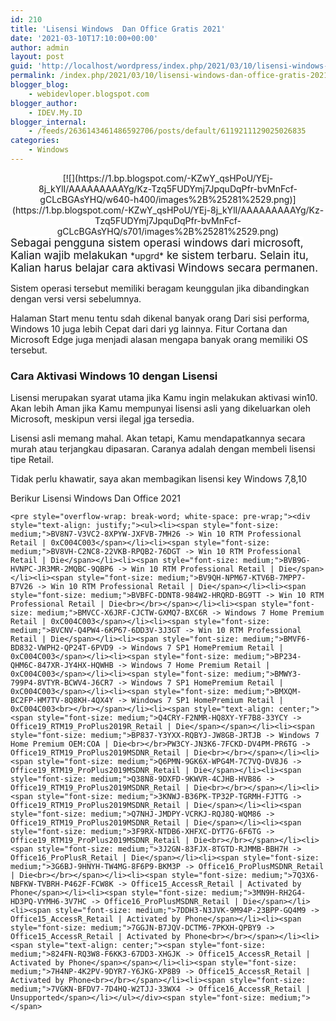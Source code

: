 ```yaml
---
id: 210
title: 'Lisensi Windows  Dan Office Gratis 2021'
date: '2021-03-10T17:10:00+00:00'
author: admin
layout: post
guid: 'http://localhost/wordpress/index.php/2021/03/10/lisensi-windows-dan-office-gratis-2021/'
permalink: /index.php/2021/03/10/lisensi-windows-dan-office-gratis-2021/
blogger_blog:
    - webidevloper.blogspot.com
blogger_author:
    - IDEV.My.ID
blogger_internal:
    - /feeds/2636143461486592706/posts/default/6119211129025026835
categories:
    - Windows
---
```


<div style="clear: both; text-align: center;">[![](https://1.bp.blogspot.com/-KZwY_qsHPoU/YEj-8j_kYlI/AAAAAAAAAYg/Kz-Tzq5FUDYmj7JpquDqPfr-bvMnFcf-gCLcBGAsYHQ/w640-h400/images%2B%25281%2529.png)](https://1.bp.blogspot.com/-KZwY_qsHPoU/YEj-8j_kYlI/AAAAAAAAAYg/Kz-Tzq5FUDYmj7JpquDqPfr-bvMnFcf-gCLcBGAsYHQ/s701/images%2B%25281%2529.png)</div><span face="-apple-system, BlinkMacSystemFont, "Segoe UI", Roboto, Oxygen-Sans, Ubuntu, Cantarell, "Helvetica Neue", sans-serif" style="background-color: white; color: #121416; font-size: 17px;">Sebagai pengguna sistem operasi windows dari microsoft, Kalian wajib melakukan </span>*upgrd*<span face="-apple-system, BlinkMacSystemFont, "Segoe UI", Roboto, Oxygen-Sans, Ubuntu, Cantarell, "Helvetica Neue", sans-serif" style="background-color: white; color: #121416; font-size: 17px;"> ke sistem terbaru. Selain itu, Kalian harus belajar cara aktivasi Windows secara permanen.</span>

Sistem operasi tersebut memiliki beragam keunggulan jika dibandingkan dengan versi versi sebelumnya.

Halaman Start menu tentu sdah dikenal banyak orang Dari sisi performa, Windows 10 juga lebih Cepat dari dari yg lainnya. Fitur Cortana dan Microsoft Edge juga menjadi alasan mengapa banyak orang memiliki OS tersebut.

### <span style="box-sizing: border-box;">Cara Aktivasi Windows 10 dengan Lisensi</span>

Lisensi merupakan syarat utama jika Kamu ingin melakukan aktivasi win10. Akan lebih Aman jika Kamu mempunyai lisensi asli yang dikeluarkan oleh Microsoft, meskipun versi ilegal jga tersedia.

Lisensi asli memang mahal. Akan tetapi, Kamu mendapatkannya secara murah atau terjangkau dipasaran. Caranya adalah dengan membeli lisensi tipe Retail.

Tidak perlu khawatir, saya akan membagikan lisensi key Windows 7,8,10

Berikur Lisensi Windows Dan Office 2021

```
<pre style="overflow-wrap: break-word; white-space: pre-wrap;"><div style="text-align: justify;"><ul><li><span style="font-size: medium;">BV8N7-V3VC2-8XPYW-JXFVB-7MH26 -> Win 10 RTM Professional Retail | 0xC004C003</span></li><li><span style="font-size: medium;">BV8VH-C2NC8-22VKB-RPQB2-76DGT -> Win 10 RTM Professional Retail | Die</span></li><li><span style="font-size: medium;">BVB9G-HVNPC-JR3MR-2MQBC-9QBP6 -> Win 10 RTM Professional Retail | Die</span></li><li><span style="font-size: medium;">BV9QH-NPM67-KTV6B-7MPP7-B7V26 -> Win 10 RTM Professional Retail | Die</span></li><li><span style="font-size: medium;">BVBFC-DDNT8-984W2-HRQRD-BG9TT -> Win 10 RTM Professional Retail | Die<br></br></span></li><li><span style="font-size: medium;">BMVCC-X6JRF-CJCTW-GXMQ7-BXC6R -> Windows 7 Home Premium Retail | 0xC004C003</span></li><li><span style="font-size: medium;">BVCNV-Q4PW4-6KP67-6DD3V-3J3GT -> Win 10 RTM Professional Retail | Die</span></li><li><span style="font-size: medium;">BMVF6-BD832-VWPH2-QP24T-6PVD9 -> Windows 7 SP1 HomePremium Retail | 0xC004C003</span></li><li><span style="font-size: medium;">BP234-QHM6C-847XR-JY4HX-HQWHB -> Windows 7 Home Premium Retail | 0xC004C003</span></li><li><span style="font-size: medium;">BMWY3-799P4-8VTYR-BCWV4-J6CR7 -> Windows 7 SP1 HomePremium Retail | 0xC004C003</span></li><li><span style="font-size: medium;">BMXQM-BC2FP-HM7TV-8Q8KH-4QX4Y -> Windows 7 SP1 HomePremium Retail | 0xC004C003<br></br></span></li><li><span style="text-align: center;"><span style="font-size: medium;">Q4CRY-F2NMR-HQ8XY-YF7B8-33YCY -> Office19_RTM19_ProPlus2019R_Retail | Die</span></span></li><li><span style="font-size: medium;">BP837-Y3YXX-RQBYJ-JW8GB-JRTJB -> Windows 7 Home Premium OEM:COA | Die<br></br>PW3CY-JN3K6-7FCKD-DV4PM-PR6TG -> Office19_RTM19_ProPlus2019MSDNR_Retail | Die<br></br></span></li><li><span style="font-size: medium;">Q6PMN-9GK6X-WPG4M-7C7VQ-DV8J6 -> Office19_RTM19_ProPlus2019MSDNR_Retail | Die</span></li><li><span style="font-size: medium;">Q38N8-9DXFD-9KWVR-4CJHB-HVB86 -> Office19_RTM19_ProPlus2019MSDNR_Retail | Die<br></br></span></li><li><span style="font-size: medium;">3KNWJ-B36PK-TP32P-TGRMH-FJTTG -> Office19_RTM19_ProPlus2019MSDNR_Retail | Die</span></li><li><span style="font-size: medium;">Q7NHJ-JMDPY-VCRKJ-RQJ8Q-WQM86 -> Office19_RTM19_ProPlus2019MSDNR_Retail | Die</span></li><li><span style="font-size: medium;">3F9RX-NTDB6-XHFXC-DYT7G-6F6TG -> Office19_RTM19_ProPlus2019MSDNR_Retail | Die<br></br></span></li><li><span style="font-size: medium;">3J2GN-83FJX-8TGTD-RJMMB-BBH7H -> Office16_ProPlusR_Retail | Die</span></li><li><span style="font-size: medium;">3G6BJ-9HNYH-TW4MG-8F6P9-BKM3P -> Office16_ProPlusMSDNR_Retail | Die<br></br></span></li><li><span style="font-size: medium;">7Q3X6-NBFKW-TVBRH-P462F-FCW8K -> Office15_AccessR_Retail | Activated by Phone</span></li><li><span style="font-size: medium;">3MN9H-RH2G4-HD3PQ-VYMH6-3V7HC -> Office16_ProPlusMSDNR_Retail | Die</span></li><li><span style="font-size: medium;">7DDH3-N3JVK-9M94P-23BPP-GQ4M9 -> Office15_AccessR_Retail | Activated by Phone</span></li><li><span style="font-size: medium;">7GGJN-B7JQV-DCTM6-7PKXH-QPBY9 -> Office15_AccessR_Retail | Activated by Phone<br></br></span></li><li><span style="text-align: center;"><span style="font-size: medium;">824FN-RQ3W8-F6KK3-67DD3-XHGJK -> Office15_AccessR_Retail | Activated by Phone</span></span></li><li><span style="font-size: medium;">7H4NP-4K2PV-9DYR7-Y6JKG-XP8B9 -> Office15_AccessR_Retail | Activated by Phone<br></br></span></li><li><span style="font-size: medium;">7VGKN-BFDV7-7D4HQ-W2TJJ-33WX4 -> Office16_AccessR_Retail | Unsupported</span></li></ul></div><span style="font-size: medium;"></span>
```